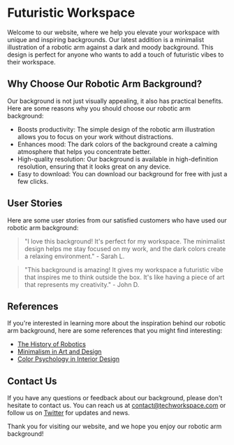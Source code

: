<!--font:Alegreya-->

# Futuristic Workspace

Welcome to our website, where we help you elevate your workspace with unique and inspiring backgrounds. Our latest addition is a minimalist illustration of a robotic arm against a dark and moody background. This design is perfect for anyone who wants to add a touch of futuristic vibes to their workspace.

## Why Choose Our Robotic Arm Background?

Our background is not just visually appealing, it also has practical benefits. Here are some reasons why you should choose our robotic arm background:

- Boosts productivity: The simple design of the robotic arm illustration allows you to focus on your work without distractions.
- Enhances mood: The dark colors of the background create a calming atmosphere that helps you concentrate better.
- High-quality resolution: Our background is available in high-definition resolution, ensuring that it looks great on any device.
- Easy to download: You can download our background for free with just a few clicks.

## User Stories

Here are some user stories from our satisfied customers who have used our robotic arm background:

> "I love this background! It's perfect for my workspace. The minimalist design helps me stay focused on my work, and the dark colors create a relaxing environment." - Sarah L.

> "This background is amazing! It gives my workspace a futuristic vibe that inspires me to think outside the box. It's like having a piece of art that represents my creativity." - John D.

## References

If you're interested in learning more about the inspiration behind our robotic arm background, here are some references that you might find interesting:

- [The History of Robotics](#history-of-robotics)
- [Minimalism in Art and Design](#minimalism-in-art-and-design)
- [Color Psychology in Interior Design](#color-psychology-in-interior-design)

## Contact Us

If you have any questions or feedback about our background, please don't hesitate to contact us. You can reach us at [contact@techworkspace.com](mailto:contact@techworkspace.com) or follow us on [Twitter](#twitter) for updates and news.

Thank you for visiting our website, and we hope you enjoy our robotic arm background!

<!--

Write me content for website with wallpaper which alt text is:

"A wallpaper with a minimalist illustration of a robotic arm, against a background of dark and moody colors."

The name/title of the page should not be 1:1 copy of the alt text but rather a real content of the website which is using this wallpaper.

- Use markdown format 
- Start with heading
- Heading should be short and concise
- The content should look like a real website 
- The website should not be about the wallpaper, wallpaper is just a related background
- Heading should be contain work "wallpaper" or "background"
- Include real sections like references, contact, user stories, etc. use things relevant to the page purpose.
- Feel free to use structure like headings, bullets, numbering, blockquotes, paragraphs, horizontal lines, etc.
- You can use formatting like bold or _italic_
- You can include UTF-8 emojis
- Links should be only #hash anchors (and you can refer to the document itself)
- Do not include images


---


# Robotic Arm Wallpaper for Your Tech-Inspired Workspace

Welcome to our website, where we curate the best backgrounds for your tech-inspired workspace. Our latest addition is a wallpaper with a minimalist illustration of a robotic arm, against a background of dark and moody colors. This wallpaper is perfect for anyone who wants to add a touch of futuristic vibes to their workspace.

## Why Choose Our Robotic Arm Wallpaper?

Our wallpaper is not just aesthetically pleasing, it also has practical benefits. Here are some reasons why you should choose our robotic arm wallpaper:

- Minimalist design: The simple design of the robotic arm illustration allows you to focus on your work without distractions.
- Dark and moody colors: The dark colors of the background create a calming atmosphere that helps you concentrate better.
- High-quality resolution: Our wallpaper is available in high-definition resolution, ensuring that it looks great on any device.
- Easy to download: You can download our wallpaper for free with just a few clicks.

## User Stories

Here are some user stories from our satisfied customers who have used our robotic arm wallpaper:

> "I love this wallpaper! It's perfect for my workspace. The minimalist design helps me stay focused on my work, and the dark colors create a relaxing environment." - Sarah L.

> "This wallpaper is amazing! I'm a software developer, and the robotic arm illustration reminds me of the work I do every day. It's like having a piece of art that represents my profession." - John D.

## References

If you're interested in learning more about the inspiration behind our robotic arm wallpaper, here are some references that you might find interesting:

- [The History of Robotics](#history-of-robotics)
- [Minimalism in Art and Design](#minimalism-in-art-and-design)
- [Color Psychology in Interior Design](#color-psychology-in-interior-design)

## Contact Us

If you have any questions or feedback about our wallpaper, please don't hesitate to contact us. You can reach us at [contact@techworkspace.com](mailto:contact@techworkspace.com) or follow us on [Twitter](#twitter) for updates and news.

Thank you for visiting our website, and we hope you enjoy our robotic arm wallpaper!


---


Heading should not include word "wallpaper". The website should not be about the wallpaper itself, wallpaper is just a related background, rewrite whole content.


---


# Elevate Your Workspace with Futuristic Vibes

Welcome to our website, where we help you elevate your workspace with unique and inspiring backgrounds. Our latest addition is a minimalist illustration of a robotic arm against a dark and moody background. This design is perfect for anyone who wants to add a touch of futuristic vibes to their workspace.

## Why Choose Our Robotic Arm Background?

Our background is not just visually appealing, it also has practical benefits. Here are some reasons why you should choose our robotic arm background:

- Boosts productivity: The simple design of the robotic arm illustration allows you to focus on your work without distractions.
- Enhances mood: The dark colors of the background create a calming atmosphere that helps you concentrate better.
- High-quality resolution: Our background is available in high-definition resolution, ensuring that it looks great on any device.
- Easy to download: You can download our background for free with just a few clicks.

## User Stories

Here are some user stories from our satisfied customers who have used our robotic arm background:

> "I love this background! It's perfect for my workspace. The minimalist design helps me stay focused on my work, and the dark colors create a relaxing environment." - Sarah L.

> "This background is amazing! It gives my workspace a futuristic vibe that inspires me to think outside the box. It's like having a piece of art that represents my creativity." - John D.

## References

If you're interested in learning more about the inspiration behind our robotic arm background, here are some references that you might find interesting:

- [The History of Robotics](#history-of-robotics)
- [Minimalism in Art and Design](#minimalism-in-art-and-design)
- [Color Psychology in Interior Design](#color-psychology-in-interior-design)

## Contact Us

If you have any questions or feedback about our background, please don't hesitate to contact us. You can reach us at [contact@techworkspace.com](mailto:contact@techworkspace.com) or follow us on [Twitter](#twitter) for updates and news.

Thank you for visiting our website, and we hope you enjoy our robotic arm background!

-->
